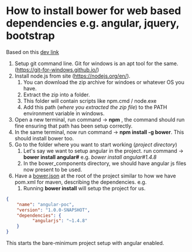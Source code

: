 # How to install bower for web based dependencies e.g. angular, jquery, bootstrap
Based on this [dev link](https://ruleoftech.com/2015/setting-up-bower-and-gulp-in-windows)
1. Setup git command line. Git for windows is an apt tool for the same. (https://git-for-windows.github.io/)
2. Install node.js from site (https://nodejs.org/en/).
   1. You can download the zip archive for windoes or whatever OS you have.
   2. Extract the zip into a folder.
   3. This folder will contain scripts like npm.cmd / node.exe
   4. Add this path (_where you extracted the zip file_) to the PATH environment variable in windows.
3. Open a new terminal, run command -> **npm** , the command should run fine ensuring that path has been setup correctly.
4. In the same terminal, now run command -> **npm install -g bower**. This should install bower too.
5. Go to the folder where you want to start working (_project directory_)
   1. Let's say we want to setup angular in the project. run command -> **bower install angular#<version>** e.g. _bower install angular#1.4.8_
   2. In the bower_components directory, we should have angular js files now present to be used.
6. Have a [bower.json](bower.json) at the root of the project similar to how we have pom.xml for maven, describing the dependencies. e.g.
   1. Running **bower install** will setup the project for us.
```json
{
    "name": "angular-poc",
    "version": "1.0.0-SNAPSHOT",
    "dependencies": {
          "angularjs": "~1.4.8"
    }
}
```


This starts the bare-minimum project setup with angular enabled.


